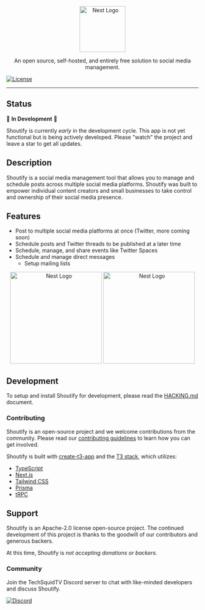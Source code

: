 <p align="center">
  <img src="./.github/img/shoutify-logo-icon-24-filled.svg" width="120" alt="Nest Logo" />
</p>

<p align="center">An open source, self-hosted, and entirely free solution to social media management.</p>

[![License](https://img.shields.io/badge/License-Apache_2.0-blue.svg)](https://github.com/TechSquidTV/Shoutify/blob/main/LICENSE)

---

## Status

🚧 **In Development** 🚧

Shoutify is currently _early_ in the development cycle. This app is not yet
functional but is being actively developed. Please "watch" the project and leave
a star to get all updates.

## Description

Shoutify is a social media management tool that allows you to manage and
schedule posts across multiple social media platforms. Shoutify was built to
empower individual content creators and small businesses to take control and
ownership of their social media presence.

## Features

- Post to multiple social media platforms at once (Twitter, more coming soon)
- Schedule posts and Twitter threads to be published at a later time
- Schedule, manage, and share events like Twitter Spaces
- Schedule and manage direct messages
  - Setup mailing lists

<p align="center">
  <img src="./.github/img/shoutify-home-preview-framed.png" width="240" alt="Nest Logo" />
<img src="./.github/img/shoutify-app-preview-framed.png" width="240" alt="Nest Logo" /> 
</p>

## Development

To setup and install Shoutify for development, please read the
[HACKING.md](.github/HACKING.md) document.

### Contributing

Shoutify is an open-source project and we welcome contributions from the
community. Please read our [contributing guidelines](./.github/CONTRIBUTING.md)
to learn how you can get involved.

Shoutify is built with [create-t3-app](https://github.com/t3-oss/create-t3-app)
and the [T3 stack](https://init.tips/), which utilizes:

- [TypeScript](https://www.typescriptlang.org/)
- [Next.js](https://nextjs.org/)
- [Tailwind CSS](https://tailwindcss.com/)
- [Prisma](https://www.prisma.io/)
- [tRPC](https://trpc.io/)

## Support

Shoutify is an Apache-2.0 license open-source project. The continued development
of this project is thanks to the goodwill of our contributors and generous
backers.

At this time, Shoutify is _not accepting donations or backers_.

### Community

Join the TechSquidTV Discord server to chat with like-minded developers and
discuss Shoutify.

[![Discord](https://img.shields.io/discord/415249366840901643?color=5865F2&label=Discord&logo=discord&logoColor=white)](https://discord.gg/CTC9DVvYZz)
